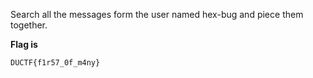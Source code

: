 Search all the messages form the user named hex-bug and piece them together.

**Flag is**  
```
DUCTF{f1r57_0f_m4ny}
```
